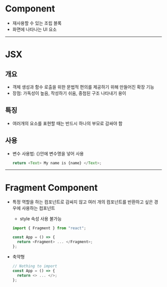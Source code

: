 # Component

- 재사용할 수 있는 조립 블록
- 화면에 나타나는 UI 요소

---

# JSX

## 개요

- 객체 생성과 함수 로출을 위한 문법적 편의를 제공하기 위해 만들어진 확장 기능
- 장점: 가독성이 높음, 작성하기 쉬움, 중첨된 구조 나타내기 용이

## 특징

- 여러개의 요소를 표현할 때는 반드시 하나의 부모로 감싸야 함

## 사용

- 변수 사용법: {}안에 변수명을 넣어 사용

  ```js
  return <Text> My name is {name} </Text>;
  ```

---

# Fragment Component

- 특정 역할을 하는 컴포넌트로 감싸지 않고 여러 개의 컴포넌트를 반환하고 싶은 경우에 사용하는 컴포넌트

  - style 속성 사용 불가능

  ```js
  import { Fragment } from "react";

  const App = () => {
    return <Fragment> ... </Fragment>;
  };
  ```

- 축약형
  ```js
  // Nothing to import
  const App = () => {
    return <> ... </>;
  };
  ```
